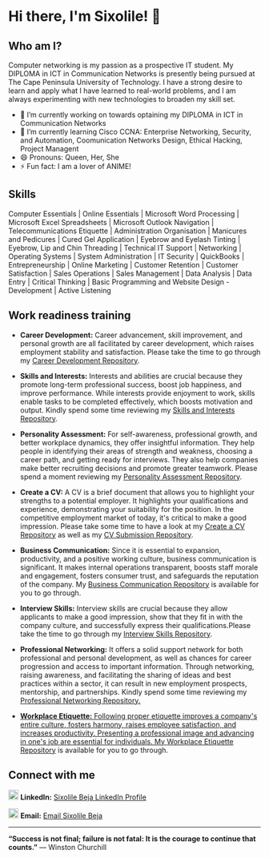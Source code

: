 # Hi there, I'm Sixolile! 👋

## Who am I?

Computer networking is my passion as a prospective IT student. My DIPLOMA in ICT in Communication Networks is presently being pursued at The Cape Peninsula University of Technology. I have a strong desire to learn and apply what I have learned to real-world problems, and I am always experimenting with new technologies to broaden my skill set.

*   🔭 I’m currently working on towards optaining my DIPLOMA in ICT in Communication Networks
*   🌱 I’m currently learning Cisco CCNA: Enterprise Networking, Security, and Automation, Coomunication Networks Design, Ethical Hacking, Project Managent
*   😄 Pronouns: Queen, Her, She 
*   ⚡ Fun fact: I am a lover of ANIME!

## Skills

Computer Essentials | Online Essentials | Microsoft Word Processing | Microsoft Excel Spreadsheets | Microsoft Outlook Navigation | Telecommunications Etiquette | Administration Organisation | Manicures and Pedicures | Cured Gel Application | Eyebrow and Eyelash Tinting | Eyebrow, Lip and Chin Threading | Technical IT Support | Networking | Operating Systems | System Administration | IT Security | QuickBooks | Entrepreneurship | Online Marketing | Customer Retention | Customer Satisfaction | Sales Operations | Sales Management | Data Analysis | Data Entry | Critical Thinking | Basic Programming and Website Design - Development | Active Listening

## Work readiness training

- **Career Development:** Career advancement, skill improvement, and personal growth are all facilitated by career development, which raises employment stability and satisfaction. Please take the time to go through my <a href="https://github.com/Sixolile213147912/Career-Development">Career Development Repository</a>.

- **Skills and Interests:** Interests and abilities are crucial because they promote long-term professional success, boost job happiness, and improve performance. While interests provide enjoyment to work, skills enable tasks to be completed effectively, which boosts motivation and output. Kindly spend some time reviewing my <a href="https://github.com/Sixolile213147912/Skills-and-Interests">Skills and Interests Repository</a>.
  
- **Personality Assessment:** For self-awareness, professional growth, and better workplace dynamics, they offer insightful information. They help people in identifying their areas of strength and weakness, choosing a career path, and getting ready for interviews. They also help companies make better recruiting decisions and promote greater teamwork. Please spend a moment reviewing my <a href="https://github.com/Sixolile213147912/Personality-Assessment">Personality Assessment Repository</a>.
  
- **Create a CV:** A CV is a brief document that allows you to highlight your strengths to a potential employer. It highlights your qualifications and experience, demonstrating your suitability for the position. In the competitive employment market of today, it's critical to make a good impression.
Please take some time to have a look at my <a href="https://github.com/Sixolile213147912/Create-a-CV">Create a CV Repository</a> as well as my <a href="https://github.com/Sixolile213147912/CV-Submission">CV Submission Repository</a>.
  
- **Business Communication:** Since it is essential to expansion, productivity, and a positive working culture, business communication is significant. It makes internal operations transparent, boosts staff morale and engagement, fosters consumer trust, and safeguards the reputation of the company. My <a href="https://github.com/Sixolile213147912/Business-Communication">Business Communication Repository</a> is available for you to go through.
  
- **Interview Skills:** Interview skills are crucial because they allow applicants to make a good impression, show that they fit in with the company culture, and successfully express their qualifications.Please take the time to go through my <a href="https://github.com/Sixolile213147912/Interview-Skills">Interview Skills Repository</a>.

- **Professional Networking:** It offers a solid support network for both professional and personal development, as well as chances for career progression and access to important information. Through networking, raising awareness, and facilitating the sharing of ideas and best practices within a sector, it can result in new employment prospects, mentorship, and partnerships. Kindly spend some time reviewing my <a href="https://github.com/Sixolile213147912/Professional-Networking">Professional Networking Repository.
  
- **Workplace Etiquette:** Following proper etiquette improves a company's entire culture, fosters harmony, raises employee satisfaction, and increases productivity. Presenting a professional image and advancing in one's job are essential for individuals. My <a href="https://github.com/Sixolile213147912/Workplace-Etiquette">Workplace Etiquette Repository</a> is available for you to go through.

## Connect with me

<img width="20" height="20" alt="image" src="https://github.com/user-attachments/assets/4c9a8054-8527-4de5-87b8-c00805d875d5" /> **LinkedIn:** <a href="https://www.linkedin.com/in/sixolile-beja-043237140/">Sixolile Beja LinkedIn Profile</a>

<img width="20" height="20" alt="image" src="https://github.com/user-attachments/assets/03110bb5-8231-4566-9d7d-6815de24a31b" /> **Email:** <a href="mailto:213147912@mycput.ac.za">Email Sixolile Beja</a>

---

**“Success is not final; failure is not fatal: It is the courage to continue that counts.”** — Winston Churchill
